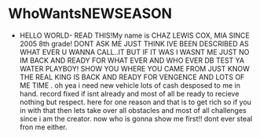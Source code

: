 # WhoWantsNEWSEASON
- HELLO WORLD- READ THIS!My name is CHAZ LEWIS COX, MIA SINCE 2005 8th grade! DONT ASK ME JUST THINK IVE BEEN DESCRIBED AS WHAT EVER U WANNA CALL..IT BUT IF IT WAS I WASNT ME JUST NO IM BACK AND READY FOR WHAT EVER AND WHO EVER DB TEST YA WATER PLAYBOY! SHOW YOU WHERE YOU CAME FROM JUST KNOW THE REAL KING IS BACK AND READY FOR VENGENCE AND LOTS OF ME TIME . oh yea i need new vehicle lots of cash desposed to me in hand. record fixed if isnt already and most of all be ready to recieve nothing but respect. here for one reason and that is to get rich so if you in with that then lets take over all obstacles and most of all challenges since i am the creator. now who is gonna show me first!! dont ever steal fron me either.
